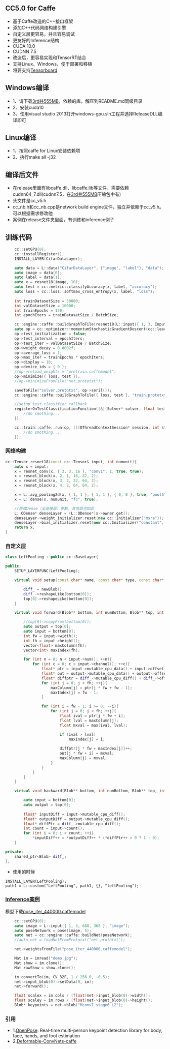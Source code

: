 ## CC5.0 for Caffe
* 基于Caffe改造的C++接口框架
* 添加C++代码网络构建引擎
* 自定义层更容易，并且容易调试
* 更友好的Inference结构
* CUDA 10.0
* CUDNN 7.5
* 改造后，更容易实现和TensorRT结合
* 支持Linux、Windows，便于部署和移植
* 将要支持[Tensorboard](release/tensorboard)

## Windows编译
* 1、请下载[3rd共555MB](http://zifuture.com:1000/fs/25.shared/3rd.zip)，依赖的库，解压到README.md同级目录
* 2、安装cuda10
* 3、使用visual studio 2013打开windows-gpu.sln工程并选择ReleaseDLL编译即可

## Linux编译
* 1、按照caffe for Linux安装依赖项
* 2、执行make all -j32

## 编译后文件
* 在release里面有libcaffe.dll、libcaffe.lib等文件，需要依赖cudnn64_7.dll(cudnn7.5，在[3rd共555MB](http://zifuture.com:1000/fs/25.shared/3rd.zip)压缩包中有)
* 头文件是cc_v5.h
* cc_nb.h和cc_nb.cpp是network build engine文件，独立并依赖于cc_v5.h。可以根据需求修改他
* 案例在release文件夹里面，有训练和inference例子

## 训练代码
```C++
    cc::setGPU(0);
    cc::installRegister();
    INSTALL_LAYER(CifarDataLayer);

    auto data = L::data("CifarDataLayer", {"image", "label"}, "data");
    auto image = data[0];
    auto label = data[1];
    auto x = resnet18(image, 10);
    auto test = cc::metric::classifyAccuracy(x, label, "accuracy");
    auto loss = cc::loss::softmax_cross_entropy(x, label, "loss");
     
    int trainDatasetSize = 50000;
    int valDatasetSize = 10000;
    int trainEpochs = 150;
    int epochIters = trainDatasetSize / BatchSize;

    cc::engine::caffe::buildGraphToFile(resnet18(L::input({ 1, 3, InputHeight, InputWidth }, "image"), 10), "deploy.prototxt");
    auto op = cc::optimizer::momentumStochasticGradientDescent(cc::learningrate::step(0.1, 0.1, 20*epochIters), 0.9);
    op->test_initialization = false;
    op->test_interval = epochIters;
    op->test_iter = valDatasetSize / BatchSize;
    op->weight_decay = 0.0002f;
    op->average_loss = 1;
    op->max_iter = trainEpochs * epochIters;
    op->display = 10;
    op->device_ids = { 0 };
    //op->reload_weights = "pretrain.caffemodel";
    op->minimize({ loss, test });
    //op->minimizeFromFile("net.prototxt");

    saveToFile("solver.prototxt", op->seril());
    cc::engine::caffe::buildGraphToFile({ loss, test }, "train.prototxt");

    //setup test classifier callback
    registerOnTestClassificationFunction([&](Solver* solver, float testloss, int index, const char* itemname, float accuracy){
        //do smothing...
    });

    cc::train::caffe::run(op, [](OThreadContextSession* session, int step, float smoothed_loss){
        //do smothing...
    });
```

### 网络构建
```C++
cc::Tensor resnet18(const cc::Tensor& input, int numunit){
    auto x = input;
    x = resnet_conv(x, { 3, 3, 16 }, "conv1", 1, true, true);
    x = resnet_block(x, 2, 1, 16, 32, 2);
    x = resnet_block(x, 3, 2, 32, 64, 2);
    x = resnet_block(x, 4, 2, 64, 64, 2);

    x = L::avg_pooling2d(x, { 1, 1 }, { 1, 1 }, { 0, 0 }, true, "pool5");
    x = L::dense(x, numunit, "fc", true);

    //修改Dense（全连接层）参数，其他层也如此
    L::ODense* denseLayer = (L::ODense*)x->owner.get();
    denseLayer->weight_initializer.reset(new cc::Initializer("msra"));
    denseLayer->bias_initializer.reset(new cc::Initializer("constant", 0));
    return x;
}
```

### 自定义层
```C++
class LeftPooling : public cc::BaseLayer{

public:
    SETUP_LAYERFUNC(LeftPooling);

    virtual void setup(const char* name, const char* type, const char* param_str, int phase, Blob** bottom, int numBottom, Blob** top, int numTop){

        diff_ = newBlob();
        diff_->reshapeLike(bottom[0]);
        top[0]->reshapeLike(bottom[0]);
    }

    virtual void forward(Blob** bottom, int numBottom, Blob** top, int numTop){

        //top[0]->copyFrom(bottom[0]);
        auto output = top[0];
        auto input = bottom[0];
        int fw = input->width();
        int fh = input->height();
        vector<float> maxColumn(fh);
        vector<int> maxIndex(fh);

        for (int n = 0; n < input->num(); ++n){
            for (int c = 0; c < input->channel(); ++c){
                float* ptr = input->mutable_cpu_data() + input->offset(n, c);
                float* out = output->mutable_cpu_data() + output->offset(n, c);
                float* diffptr = diff_->mutable_cpu_diff() + diff_->offset(n, c);
                for (int j = 0; j < fh; ++j){
                    maxColumn[j] = ptr[j * fw + fw - 1];
                    maxIndex[j] = fw - 1;
                }

                for (int i = fw - 1; i >= 0; --i){
                    for (int j = 0; j < fh; ++j){
                        float ival = ptr[j * fw + i];
                        float lval = maxColumn[j];
                        float mxval = max(ival, lval);

                        if (ival > lval)
                            maxIndex[j] = i; 
                        
                        diffptr[j * fw + maxIndex[j]]++;
                        out[j * fw + i] = mxval;
                        maxColumn[j] = mxval;
                    }
                }
            }
        }
    }

    virtual void backward(Blob** bottom, int numBottom, Blob** top, int numTop, const bool* propagate_down){

        auto input = bottom[0];
        auto output = top[0];
        
        float* inputDiff = input->mutable_cpu_diff();
        float* outputDiff = output->mutable_cpu_diff();
        float* diffPtr = diff_->mutable_cpu_diff();
        int count = input->count();
        for (int i = 0; i < count; ++i)
            *inputDiff++ = *outputDiff++ * (*diffPtr++ > 0 ? 1 : 0);
    }

private:
    shared_ptr<Blob> diff_;
};
```

* 使用的时候
```
INSTALL_LAYER(LeftPooling);
path1 = L::custom("LeftPooling", path1, {}, "leftPooling");
```

### [Inference案例](release/openpose/openpose.cpp)
模型下载[pose_iter_440000.caffemodel](http://posefs1.perception.cs.cmu.edu/OpenPose/models/pose/coco/pose_iter_440000.caffemodel)
```C++
    cc::setGPU(0);
    auto image = L::input({ 1, 3, 688, 368 }, "image");
    auto poseNetwork = pose(image, 5);
    auto net = cc::engine::caffe::buildNet(poseNetwork);
    //auto net = loadNetFromPrototxt("net.prototxt");

    net->weightsFromFile("pose_iter_440000.caffemodel");

    Mat im = imread("demo.jpg");
    Mat show = im.clone();
    Mat rawShow = show.clone();

    im.convertTo(im, CV_32F, 1 / 256.0, -0.5);
    net->input_blob(0)->setData(0, im);
    net->forward();

    float scalex = im.cols / (float)net->input_blob(0)->width();
    float scaley = im.rows / (float)net->input_blob(0)->height();
    Blob* keypoints = net->blob("Mconv7_stage6_L2");
```

### 引用
* 1.[OpenPose](https://github.com/CMU-Perceptual-Computing-Lab/openpose): Real-time multi-person keypoint detection library for body, face, hands, and foot estimation
* 2.[Deformable-ConvNets-caffe](https://github.com/unsky/Deformable-ConvNets-caffe)